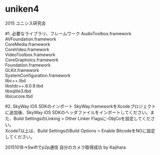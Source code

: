 # uniken4
2015 ユニシス研究会<br>

#1. 必要なライブラリ、フレームワーク
AudioToolbox.framework<br>
AVFoundation.framework<br>
CoreMedia.framework<br>
CoreVideo.framework<br>
VideoToolbox.framework<br>
CoreGraphoics.framework<br>
Foundation.framework<br>
GLKit.framework<br>
SystemConfiguration.framework<br>
libc++.tbd<br>
libstdc++.6.0.9.tbd<br>
libsqlite3.tbd<br>
libicucore.tbd<br>

#2. SkyWay iOS SDKのインポート
SkyWay.frameworkをXcodeプロジェクトに追加後、SkyWay iOS SDKのヘッダファイルをインポートしてください。また、Build SettingsのLinking > Other Linker Flagsに-ObjCoを設定してください。<br>
Xcode7以上は、Build SettingsのBuild Options > Enable BitcodeをNOに設定してください。<br>


20151018->Swiftでp2p通信 自分のカメラ取得成功 by Kajihara
